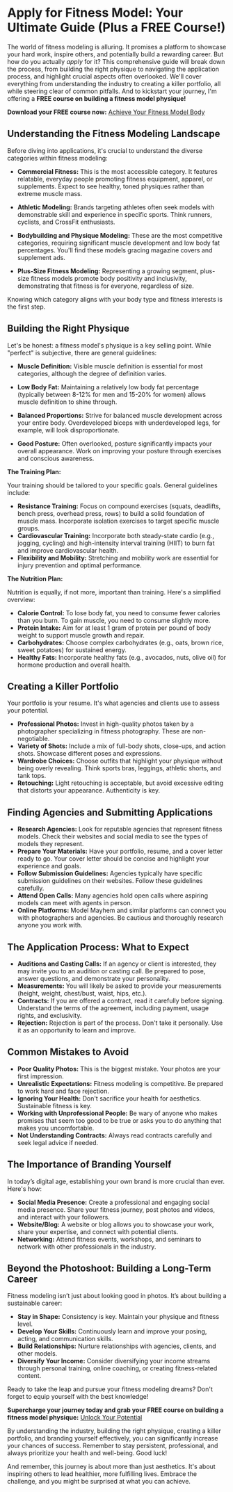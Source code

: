 # Apply for Fitness Model: Your Ultimate Guide (Plus a FREE Course!)

The world of fitness modeling is alluring. It promises a platform to showcase your hard work, inspire others, and potentially build a rewarding career. But how do you actually *apply* for it? This comprehensive guide will break down the process, from building the right physique to navigating the application process, and highlight crucial aspects often overlooked. We'll cover everything from understanding the industry to creating a killer portfolio, all while steering clear of common pitfalls. And to kickstart your journey, I'm offering a **FREE course on building a fitness model physique!**

**Download your FREE course now:** [Achieve Your Fitness Model Body](https://udemywork.com/apply-for-fitness-model)

## Understanding the Fitness Modeling Landscape

Before diving into applications, it's crucial to understand the diverse categories within fitness modeling:

*   **Commercial Fitness:** This is the most accessible category. It features relatable, everyday people promoting fitness equipment, apparel, or supplements. Expect to see healthy, toned physiques rather than extreme muscle mass.

*   **Athletic Modeling:** Brands targeting athletes often seek models with demonstrable skill and experience in specific sports. Think runners, cyclists, and CrossFit enthusiasts.

*   **Bodybuilding and Physique Modeling:** These are the most competitive categories, requiring significant muscle development and low body fat percentages. You'll find these models gracing magazine covers and supplement ads.

*   **Plus-Size Fitness Modeling:** Representing a growing segment, plus-size fitness models promote body positivity and inclusivity, demonstrating that fitness is for everyone, regardless of size.

Knowing which category aligns with your body type and fitness interests is the first step.

## Building the Right Physique

Let's be honest: a fitness model's physique is a key selling point. While "perfect" is subjective, there are general guidelines:

*   **Muscle Definition:** Visible muscle definition is essential for most categories, although the degree of definition varies.

*   **Low Body Fat:** Maintaining a relatively low body fat percentage (typically between 8-12% for men and 15-20% for women) allows muscle definition to shine through.

*   **Balanced Proportions:** Strive for balanced muscle development across your entire body. Overdeveloped biceps with underdeveloped legs, for example, will look disproportionate.

*   **Good Posture:** Often overlooked, posture significantly impacts your overall appearance. Work on improving your posture through exercises and conscious awareness.

**The Training Plan:**

Your training should be tailored to your specific goals. General guidelines include:

*   **Resistance Training:** Focus on compound exercises (squats, deadlifts, bench press, overhead press, rows) to build a solid foundation of muscle mass. Incorporate isolation exercises to target specific muscle groups.
*   **Cardiovascular Training:** Incorporate both steady-state cardio (e.g., jogging, cycling) and high-intensity interval training (HIIT) to burn fat and improve cardiovascular health.
*   **Flexibility and Mobility:** Stretching and mobility work are essential for injury prevention and optimal performance.

**The Nutrition Plan:**

Nutrition is equally, if not more, important than training. Here's a simplified overview:

*   **Calorie Control:** To lose body fat, you need to consume fewer calories than you burn. To gain muscle, you need to consume slightly more.
*   **Protein Intake:** Aim for at least 1 gram of protein per pound of body weight to support muscle growth and repair.
*   **Carbohydrates:** Choose complex carbohydrates (e.g., oats, brown rice, sweet potatoes) for sustained energy.
*   **Healthy Fats:** Incorporate healthy fats (e.g., avocados, nuts, olive oil) for hormone production and overall health.

## Creating a Killer Portfolio

Your portfolio is your resume. It's what agencies and clients use to assess your potential.

*   **Professional Photos:** Invest in high-quality photos taken by a photographer specializing in fitness photography. These are non-negotiable.
*   **Variety of Shots:** Include a mix of full-body shots, close-ups, and action shots. Showcase different poses and expressions.
*   **Wardrobe Choices:** Choose outfits that highlight your physique without being overly revealing. Think sports bras, leggings, athletic shorts, and tank tops.
*   **Retouching:** Light retouching is acceptable, but avoid excessive editing that distorts your appearance. Authenticity is key.

## Finding Agencies and Submitting Applications

*   **Research Agencies:** Look for reputable agencies that represent fitness models. Check their websites and social media to see the types of models they represent.
*   **Prepare Your Materials:** Have your portfolio, resume, and a cover letter ready to go. Your cover letter should be concise and highlight your experience and goals.
*   **Follow Submission Guidelines:** Agencies typically have specific submission guidelines on their websites. Follow these guidelines carefully.
*   **Attend Open Calls:** Many agencies hold open calls where aspiring models can meet with agents in person.
*   **Online Platforms:** Model Mayhem and similar platforms can connect you with photographers and agencies. Be cautious and thoroughly research anyone you work with.

## The Application Process: What to Expect

*   **Auditions and Casting Calls:** If an agency or client is interested, they may invite you to an audition or casting call. Be prepared to pose, answer questions, and demonstrate your personality.
*   **Measurements:** You will likely be asked to provide your measurements (height, weight, chest/bust, waist, hips, etc.).
*   **Contracts:** If you are offered a contract, read it carefully before signing. Understand the terms of the agreement, including payment, usage rights, and exclusivity.
*   **Rejection:** Rejection is part of the process. Don't take it personally. Use it as an opportunity to learn and improve.

## Common Mistakes to Avoid

*   **Poor Quality Photos:** This is the biggest mistake. Your photos are your first impression.
*   **Unrealistic Expectations:** Fitness modeling is competitive. Be prepared to work hard and face rejection.
*   **Ignoring Your Health:** Don't sacrifice your health for aesthetics. Sustainable fitness is key.
*   **Working with Unprofessional People:** Be wary of anyone who makes promises that seem too good to be true or asks you to do anything that makes you uncomfortable.
*   **Not Understanding Contracts:** Always read contracts carefully and seek legal advice if needed.

## The Importance of Branding Yourself

In today’s digital age, establishing your own brand is more crucial than ever. Here's how:

*   **Social Media Presence:** Create a professional and engaging social media presence. Share your fitness journey, post photos and videos, and interact with your followers.
*   **Website/Blog:** A website or blog allows you to showcase your work, share your expertise, and connect with potential clients.
*   **Networking:** Attend fitness events, workshops, and seminars to network with other professionals in the industry.

## Beyond the Photoshoot: Building a Long-Term Career

Fitness modeling isn’t just about looking good in photos. It’s about building a sustainable career:

*   **Stay in Shape:** Consistency is key. Maintain your physique and fitness level.
*   **Develop Your Skills:** Continuously learn and improve your posing, acting, and communication skills.
*   **Build Relationships:** Nurture relationships with agencies, clients, and other models.
*   **Diversify Your Income:** Consider diversifying your income streams through personal training, online coaching, or creating fitness-related content.

Ready to take the leap and pursue your fitness modeling dreams? Don't forget to equip yourself with the best knowledge!

**Supercharge your journey today and grab your FREE course on building a fitness model physique:** [Unlock Your Potential](https://udemywork.com/apply-for-fitness-model)

By understanding the industry, building the right physique, creating a killer portfolio, and branding yourself effectively, you can significantly increase your chances of success. Remember to stay persistent, professional, and always prioritize your health and well-being. Good luck!

And remember, this journey is about more than just aesthetics. It's about inspiring others to lead healthier, more fulfilling lives. Embrace the challenge, and you might be surprised at what you can achieve.
